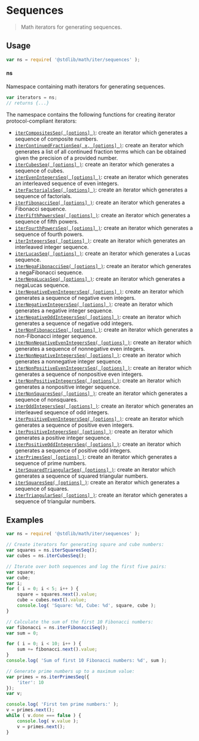 <!--

@license Apache-2.0

Copyright (c) 2020 The Stdlib Authors.

Licensed under the Apache License, Version 2.0 (the "License");
you may not use this file except in compliance with the License.
You may obtain a copy of the License at

   http://www.apache.org/licenses/LICENSE-2.0

Unless required by applicable law or agreed to in writing, software
distributed under the License is distributed on an "AS IS" BASIS,
WITHOUT WARRANTIES OR CONDITIONS OF ANY KIND, either express or implied.
See the License for the specific language governing permissions and
limitations under the License.

-->

# Sequences

> Math iterators for generating sequences.

<section class="usage">

## Usage

```javascript
var ns = require( '@stdlib/math/iter/sequences' );
```

#### ns

Namespace containing math iterators for generating sequences.

```javascript
var iterators = ns;
// returns {...}
```

The namespace contains the following functions for creating iterator protocol-compliant iterators:

<!-- <toc pattern="*"> -->

<div class="namespace-toc">

-   <span class="signature">[`iterCompositesSeq( [options] )`][@stdlib/math/iter/sequences/composites]</span><span class="delimiter">: </span><span class="description">create an iterator which generates a sequence of composite numbers.</span>
-   <span class="signature">[`iterContinuedFractionSeq( x, [options] )`][@stdlib/math/iter/sequences/continued-fraction]</span><span class="delimiter">: </span><span class="description">create an iterator which generates a list of all continued fraction terms which can be obtained given the precision of a provided number.</span>
-   <span class="signature">[`iterCubesSeq( [options] )`][@stdlib/math/iter/sequences/cubes]</span><span class="delimiter">: </span><span class="description">create an iterator which generates a sequence of cubes.</span>
-   <span class="signature">[`iterEvenIntegersSeq( [options] )`][@stdlib/math/iter/sequences/even-integers]</span><span class="delimiter">: </span><span class="description">create an iterator which generates an interleaved sequence of even integers.</span>
-   <span class="signature">[`iterFactorialsSeq( [options] )`][@stdlib/math/iter/sequences/factorials]</span><span class="delimiter">: </span><span class="description">create an iterator which generates a sequence of factorials.</span>
-   <span class="signature">[`iterFibonacciSeq( [options] )`][@stdlib/math/iter/sequences/fibonacci]</span><span class="delimiter">: </span><span class="description">create an iterator which generates a Fibonacci sequence.</span>
-   <span class="signature">[`iterFifthPowersSeq( [options] )`][@stdlib/math/iter/sequences/fifth-powers]</span><span class="delimiter">: </span><span class="description">create an iterator which generates a sequence of fifth powers.</span>
-   <span class="signature">[`iterFourthPowersSeq( [options] )`][@stdlib/math/iter/sequences/fourth-powers]</span><span class="delimiter">: </span><span class="description">create an iterator which generates a sequence of fourth powers.</span>
-   <span class="signature">[`iterIntegersSeq( [options] )`][@stdlib/math/iter/sequences/integers]</span><span class="delimiter">: </span><span class="description">create an iterator which generates an interleaved integer sequence.</span>
-   <span class="signature">[`iterLucasSeq( [options] )`][@stdlib/math/iter/sequences/lucas]</span><span class="delimiter">: </span><span class="description">create an iterator which generates a Lucas sequence.</span>
-   <span class="signature">[`iterNegaFibonacciSeq( [options] )`][@stdlib/math/iter/sequences/negafibonacci]</span><span class="delimiter">: </span><span class="description">create an iterator which generates a negaFibonacci sequence.</span>
-   <span class="signature">[`iterNegaLucasSeq( [options] )`][@stdlib/math/iter/sequences/negalucas]</span><span class="delimiter">: </span><span class="description">create an iterator which generates a negaLucas sequence.</span>
-   <span class="signature">[`iterNegativeEvenIntegersSeq( [options] )`][@stdlib/math/iter/sequences/negative-even-integers]</span><span class="delimiter">: </span><span class="description">create an iterator which generates a sequence of negative even integers.</span>
-   <span class="signature">[`iterNegativeIntegersSeq( [options] )`][@stdlib/math/iter/sequences/negative-integers]</span><span class="delimiter">: </span><span class="description">create an iterator which generates a negative integer sequence.</span>
-   <span class="signature">[`iterNegativeOddIntegersSeq( [options] )`][@stdlib/math/iter/sequences/negative-odd-integers]</span><span class="delimiter">: </span><span class="description">create an iterator which generates a sequence of negative odd integers.</span>
-   <span class="signature">[`iterNonFibonacciSeq( [options] )`][@stdlib/math/iter/sequences/nonfibonacci]</span><span class="delimiter">: </span><span class="description">create an iterator which generates a non-Fibonacci integer sequence.</span>
-   <span class="signature">[`iterNonNegativeEvenIntegersSeq( [options] )`][@stdlib/math/iter/sequences/nonnegative-even-integers]</span><span class="delimiter">: </span><span class="description">create an iterator which generates a sequence of nonnegative even integers.</span>
-   <span class="signature">[`iterNonNegativeIntegersSeq( [options] )`][@stdlib/math/iter/sequences/nonnegative-integers]</span><span class="delimiter">: </span><span class="description">create an iterator which generates a nonnegative integer sequence.</span>
-   <span class="signature">[`iterNonPositiveEvenIntegersSeq( [options] )`][@stdlib/math/iter/sequences/nonpositive-even-integers]</span><span class="delimiter">: </span><span class="description">create an iterator which generates a sequence of nonpositive even integers.</span>
-   <span class="signature">[`iterNonPositiveIntegersSeq( [options] )`][@stdlib/math/iter/sequences/nonpositive-integers]</span><span class="delimiter">: </span><span class="description">create an iterator which generates a nonpositive integer sequence.</span>
-   <span class="signature">[`iterNonSquaresSeq( [options] )`][@stdlib/math/iter/sequences/nonsquares]</span><span class="delimiter">: </span><span class="description">create an iterator which generates a sequence of nonsquares.</span>
-   <span class="signature">[`iterOddIntegersSeq( [options] )`][@stdlib/math/iter/sequences/odd-integers]</span><span class="delimiter">: </span><span class="description">create an iterator which generates an interleaved sequence of odd integers.</span>
-   <span class="signature">[`iterPositiveEvenIntegersSeq( [options] )`][@stdlib/math/iter/sequences/positive-even-integers]</span><span class="delimiter">: </span><span class="description">create an iterator which generates a sequence of positive even integers.</span>
-   <span class="signature">[`iterPositiveIntegersSeq( [options] )`][@stdlib/math/iter/sequences/positive-integers]</span><span class="delimiter">: </span><span class="description">create an iterator which generates a positive integer sequence.</span>
-   <span class="signature">[`iterPositiveOddIntegersSeq( [options] )`][@stdlib/math/iter/sequences/positive-odd-integers]</span><span class="delimiter">: </span><span class="description">create an iterator which generates a sequence of positive odd integers.</span>
-   <span class="signature">[`iterPrimesSeq( [options] )`][@stdlib/math/iter/sequences/primes]</span><span class="delimiter">: </span><span class="description">create an iterator which generates a sequence of prime numbers.</span>
-   <span class="signature">[`iterSquaredTriangularSeq( [options] )`][@stdlib/math/iter/sequences/squared-triangular]</span><span class="delimiter">: </span><span class="description">create an iterator which generates a sequence of squared triangular numbers.</span>
-   <span class="signature">[`iterSquaresSeq( [options] )`][@stdlib/math/iter/sequences/squares]</span><span class="delimiter">: </span><span class="description">create an iterator which generates a sequence of squares.</span>
-   <span class="signature">[`iterTriangularSeq( [options] )`][@stdlib/math/iter/sequences/triangular]</span><span class="delimiter">: </span><span class="description">create an iterator which generates a sequence of triangular numbers.</span>

</div>

<!-- </toc> -->

</section>

<!-- /.usage -->

<section class="examples">

## Examples

<!-- eslint no-undef: "error" -->

```javascript
var ns = require( '@stdlib/math/iter/sequences' );

// Create iterators for generating square and cube numbers:
var squares = ns.iterSquaresSeq();
var cubes = ns.iterCubesSeq();

// Iterate over both sequences and log the first five pairs:
var square;
var cube;
var i;
for ( i = 0; i < 5; i++ ) {
    square = squares.next().value;
    cube = cubes.next().value;
    console.log( 'Square: %d, Cube: %d', square, cube );
}

// Calculate the sum of the first 10 Fibonacci numbers:
var fibonacci = ns.iterFibonacciSeq();
var sum = 0;

for ( i = 0; i < 10; i++ ) {
    sum += fibonacci.next().value;
}
console.log( 'Sum of first 10 Fibonacci numbers: %d', sum );

// Generate prime numbers up to a maximum value:
var primes = ns.iterPrimesSeq({
    'iter': 10
});
var v;

console.log( 'First ten prime numbers:' );
v = primes.next();
while ( v.done === false ) {
    console.log( v.value );
    v = primes.next();
}
```

</section>

<!-- /.examples -->

<!-- Section for related `stdlib` packages. Do not manually edit this section, as it is automatically populated. -->

<section class="related">

</section>

<!-- /.related -->

<!-- Section for all links. Make sure to keep an empty line after the `section` element and another before the `/section` close. -->

<section class="links">

<!-- <toc-links> -->

[@stdlib/math/iter/sequences/composites]: https://github.com/stdlib-js/stdlib/tree/develop/lib/node_modules/%40stdlib/math/iter/sequences/composites

[@stdlib/math/iter/sequences/continued-fraction]: https://github.com/stdlib-js/stdlib/tree/develop/lib/node_modules/%40stdlib/math/iter/sequences/continued-fraction

[@stdlib/math/iter/sequences/cubes]: https://github.com/stdlib-js/stdlib/tree/develop/lib/node_modules/%40stdlib/math/iter/sequences/cubes

[@stdlib/math/iter/sequences/even-integers]: https://github.com/stdlib-js/stdlib/tree/develop/lib/node_modules/%40stdlib/math/iter/sequences/even-integers

[@stdlib/math/iter/sequences/factorials]: https://github.com/stdlib-js/stdlib/tree/develop/lib/node_modules/%40stdlib/math/iter/sequences/factorials

[@stdlib/math/iter/sequences/fibonacci]: https://github.com/stdlib-js/stdlib/tree/develop/lib/node_modules/%40stdlib/math/iter/sequences/fibonacci

[@stdlib/math/iter/sequences/fifth-powers]: https://github.com/stdlib-js/stdlib/tree/develop/lib/node_modules/%40stdlib/math/iter/sequences/fifth-powers

[@stdlib/math/iter/sequences/fourth-powers]: https://github.com/stdlib-js/stdlib/tree/develop/lib/node_modules/%40stdlib/math/iter/sequences/fourth-powers

[@stdlib/math/iter/sequences/integers]: https://github.com/stdlib-js/stdlib/tree/develop/lib/node_modules/%40stdlib/math/iter/sequences/integers

[@stdlib/math/iter/sequences/lucas]: https://github.com/stdlib-js/stdlib/tree/develop/lib/node_modules/%40stdlib/math/iter/sequences/lucas

[@stdlib/math/iter/sequences/negafibonacci]: https://github.com/stdlib-js/stdlib/tree/develop/lib/node_modules/%40stdlib/math/iter/sequences/negafibonacci

[@stdlib/math/iter/sequences/negalucas]: https://github.com/stdlib-js/stdlib/tree/develop/lib/node_modules/%40stdlib/math/iter/sequences/negalucas

[@stdlib/math/iter/sequences/negative-even-integers]: https://github.com/stdlib-js/stdlib/tree/develop/lib/node_modules/%40stdlib/math/iter/sequences/negative-even-integers

[@stdlib/math/iter/sequences/negative-integers]: https://github.com/stdlib-js/stdlib/tree/develop/lib/node_modules/%40stdlib/math/iter/sequences/negative-integers

[@stdlib/math/iter/sequences/negative-odd-integers]: https://github.com/stdlib-js/stdlib/tree/develop/lib/node_modules/%40stdlib/math/iter/sequences/negative-odd-integers

[@stdlib/math/iter/sequences/nonfibonacci]: https://github.com/stdlib-js/stdlib/tree/develop/lib/node_modules/%40stdlib/math/iter/sequences/nonfibonacci

[@stdlib/math/iter/sequences/nonnegative-even-integers]: https://github.com/stdlib-js/stdlib/tree/develop/lib/node_modules/%40stdlib/math/iter/sequences/nonnegative-even-integers

[@stdlib/math/iter/sequences/nonnegative-integers]: https://github.com/stdlib-js/stdlib/tree/develop/lib/node_modules/%40stdlib/math/iter/sequences/nonnegative-integers

[@stdlib/math/iter/sequences/nonpositive-even-integers]: https://github.com/stdlib-js/stdlib/tree/develop/lib/node_modules/%40stdlib/math/iter/sequences/nonpositive-even-integers

[@stdlib/math/iter/sequences/nonpositive-integers]: https://github.com/stdlib-js/stdlib/tree/develop/lib/node_modules/%40stdlib/math/iter/sequences/nonpositive-integers

[@stdlib/math/iter/sequences/nonsquares]: https://github.com/stdlib-js/stdlib/tree/develop/lib/node_modules/%40stdlib/math/iter/sequences/nonsquares

[@stdlib/math/iter/sequences/odd-integers]: https://github.com/stdlib-js/stdlib/tree/develop/lib/node_modules/%40stdlib/math/iter/sequences/odd-integers

[@stdlib/math/iter/sequences/positive-even-integers]: https://github.com/stdlib-js/stdlib/tree/develop/lib/node_modules/%40stdlib/math/iter/sequences/positive-even-integers

[@stdlib/math/iter/sequences/positive-integers]: https://github.com/stdlib-js/stdlib/tree/develop/lib/node_modules/%40stdlib/math/iter/sequences/positive-integers

[@stdlib/math/iter/sequences/positive-odd-integers]: https://github.com/stdlib-js/stdlib/tree/develop/lib/node_modules/%40stdlib/math/iter/sequences/positive-odd-integers

[@stdlib/math/iter/sequences/primes]: https://github.com/stdlib-js/stdlib/tree/develop/lib/node_modules/%40stdlib/math/iter/sequences/primes

[@stdlib/math/iter/sequences/squared-triangular]: https://github.com/stdlib-js/stdlib/tree/develop/lib/node_modules/%40stdlib/math/iter/sequences/squared-triangular

[@stdlib/math/iter/sequences/squares]: https://github.com/stdlib-js/stdlib/tree/develop/lib/node_modules/%40stdlib/math/iter/sequences/squares

[@stdlib/math/iter/sequences/triangular]: https://github.com/stdlib-js/stdlib/tree/develop/lib/node_modules/%40stdlib/math/iter/sequences/triangular

<!-- </toc-links> -->

</section>

<!-- /.links -->
